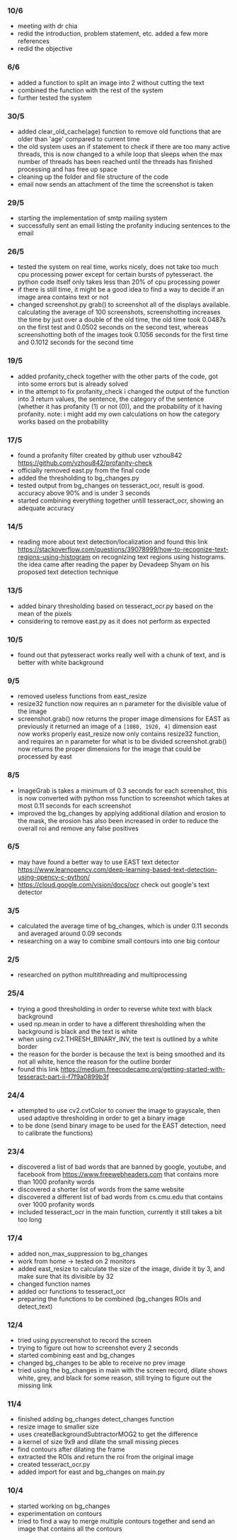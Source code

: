 ### 10/6
- meeting with dr chia
- redid the introduction, problem statement, etc. added a few more references
- redid the objective

### 6/6
- added a function to split an image into 2 without cutting the text
- combined the function with the rest of the system
- further tested the system

### 30/5
- added clear_old_cache(age) function to remove old functions that are older than 'age' compared to current time
- the old system uses an if statement to check if there are too many active threads, this is now changed to a while loop that sleeps when the max number of threads has been reached until the threads has finished processing and has free up space
- cleaning up the folder and file structure of the code
- email now sends an attachment of the time the screenshot is taken

### 29/5
- starting the implementation of smtp mailing system
- successfully sent an email listing the profanity inducing sentences to the email

### 26/5
- tested the system on real time, works nicely, does not take too much cpu processing power except for certain bursts of pytesseract. the python code itself only takes less than 20% of cpu processing power
- if there is still time, it might be a good idea to find a way to decide if an image area contains text or not
- changed screenshot.py grab() to screenshot all of the displays available. calculating the average of 100 screenshots, screenshotting increases the time by just over a double of the old time, the old time took 0.0487s on the first test and 0.0502 seconds on the second test, whereas screenshotting both of the images took 0.1056 seconds for the first time and 0.1012 seconds for the second time

### 19/5
- added profanity_check together with the other parts of the code, got into some errors but is already solved 
- in the attempt to fix profanity_check i changed the output of the function into 3 return values, the sentence, the category of the sentence (whether it has profanity (1) or not (0)), and the probability of it having profanity. note: i might add my own calculations on how the category works based on the probability

### 17/5
- found a profanity filter created by github user vzhou842 https://github.com/vzhou842/profanity-check
- officially removed east.py from the final code
- added the thresholding to bg_changes.py
- tested output from bg_changes on tesseract_ocr, result is good. accuracy above 90% and is under 3 seconds
- started combining everything together untill tesseract_ocr, showing an adequate accuracy 

### 14/5
- reading more about text detection/localization and found this link https://stackoverflow.com/questions/39078999/how-to-recognize-text-regions-using-histogram on recognizing text regions using histograms. the idea came after reading the paper by Devadeep Shyam on his proposed text detection technique

### 13/5
- added binary thresholding based on tesseract_ocr.py based on the mean of the pixels
- considering to remove east.py as it does not perform as expected

### 10/5
- found out that pytesseract works really well with a chunk of text, and is better with white background

### 9/5
- removed useless functions from east_resize
- resize32 function now requires an n parameter for the divisible value of the image
- screenshot.grab() now returns the proper image dimensions for EAST as previously it returned an image of a `[1080, 1920, 4]` dimension 
east now works properly
east_resize now only contains resize32 function, and requires an n parameter for what is to be divided
screenshot.grab() now returns the proper dimensions for the image that could be processed by east

### 8/5
- ImageGrab is takes a minimum of 0.3 seconds for each screenshot, this is now converted with python mss function to screenshot which takes at most 0.11 seconds for each screenshot
- improved the bg_changes by applying additional dilation and erosion to the mask, the erosion has also been increased in order to reduce the overall roi and remove any false positives

### 6/5
- may have found a better way to use EAST text detector https://www.learnopencv.com/deep-learning-based-text-detection-using-opencv-c-python/
- https://cloud.google.com/vision/docs/ocr check out google's text detector

### 3/5
- calculated the average time of bg_changes, which is under 0.11 seconds and averaged around 0.09 seconds
- researching on a way to combine small contours into one big contour

### 2/5
- researched on python multithreading and multiprocessing

### 25/4
- trying a good thresholding in order to reverse white text with black background
- used np.mean in order to have a different thresholding when the background is black and the text is white
- when using cv2.THRESH_BINARY_INV, the text is outlined by a white border
- the reason for the border is because the text is being smoothed and its not all white, hence the reason for the outline border
- found this link https://medium.freecodecamp.org/getting-started-with-tesseract-part-ii-f7f9a0899b3f 

### 24/4
- attempted to use cv2.cvtColor to conver the image to grayscale, then used adaptive thresholding in order to get a binary image
- to be done (send binary image to be used for the EAST detection, need to calibrate the functions)


### 23/4
- discovered a list of bad words that are banned by google, youtube, and facebook from https://www.freewebheaders.com that contains more than 1000 profanity words
- discovered a shorter list of words from the same website
- discovered a different list of bad words from cs.cmu.edu that contains over 1000 profanity words
- included tesseract_ocr in the main function, currently it still takes a bit too long

### 17/4 
- added non_max_suppression to bg_changes
- work from home -> tested on 2 monitors
- added east_resize to calculate the size of the image, divide it by 3, and make sure that its divisible by 32
- changed function names
- added ocr functions to tesseract_ocr
- preparing the functions to be combined (bg_changes ROIs and detect_text)


### 12/4
- tried using pyscreenshot to record the screen
- trying to figure out how to screenshot every 2 seconds
- started combining east and bg_changes
- changed bg_changes to be able to receive no prev image
- tried using the bg_changes in main with the screen record, dilate shows white, grey, and black for some reason, still trying to figure out the missing link


### 11/4
- finished adding bg_changes detect_changes function
- resize image to smaller size
- uses createBackgroundSubtractorMOG2 to get the difference
- a kernel of size 9x9 and dilate the small missing pieces
- find contours after dilating the frame
- extracted the ROIs and return the roi from the original image
- created tesseract_ocr.py
- added import for east and bg_changes on main.py


### 10/4
- started working on bg_changes
- experimentation on contours
- tried to find a way to merge multiple contours together and send an image that contains all the contours
